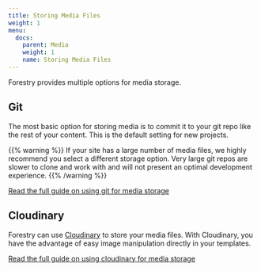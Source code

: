 ```yaml
---
title: Storing Media Files
weight: 1
menu:
  docs:
    parent: Media
    weight: 1
    name: Storing Media Files
---
```


Forestry provides multiple options for media storage.

## Git

The most basic option for storing media is to commit it to your git repo like the rest of your content. This is the default setting for new projects.

{{% warning %}}
If your site has a large number of media files, we highly recommend you select a different storage option. Very large git repos are slower to clone and work with and will not present an optimal development experience.
{{% /warning %}}

[Read the full guide on using git for media storage](/docs/media/git)

## Cloudinary

Forestry can use [Cloudinary](https://cloudinary.com/) to store your media files. With Cloudinary, you have the advantage of easy image manipulation directly in your templates.

[Read the full guide on using cloudinary for media storage](/docs/media/git)